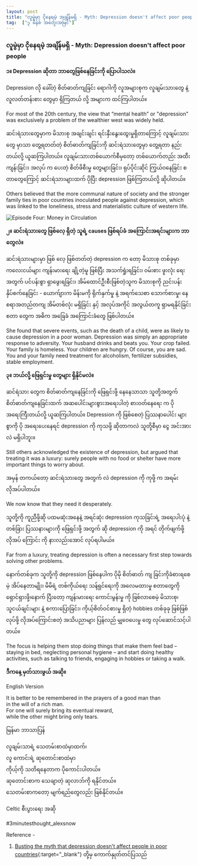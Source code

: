 ```yaml
---
layout: post
title: "လူမွဲမှာ ငိုနေရမဲ့ အချိန်မရှိ - Myth: Depression doesn't affect poor people"
tag:  ["၃ မိနစ် အတွေးအမြင်"]
---
```


### လူမွဲမှာ ငိုနေရမဲ့ အချိန်မရှိ - Myth: Depression doesn't affect poor people

**၁။ Depression ဆိုတာ ဘာတွေဖြစ်နေခြင်းကို ပြောပါသလဲ။**

Depression လို ခေါ်တဲ့ စိတ်ဓာတ်ကျခြင်း ရောဂါကို လူအများစုက လူချမ်းသားတွေ နဲ့ လူလတ်တန်းစား တွေမှာ ရှိကြတယ် လို့ အများက ထင်ကြပါတယ်။

For most of the 20th century, the view that “mental health” or "depression" was exclusively a problem of the wealthier west was widely held.

ဆင်းရဲသားတွေမှာက မိသားစု အချင်းချင်း ရင်းနှီးနွေးထွေးမှုရှိတာကြောင့် လူချမ်းသားတွေ မှာသာ တွေ့ရတတ်တဲ့ စိတ်ဓာတ်ကျခြင်းကို ဆင်းရဲသားတွေမှာ တွေ့ရတာ နည်းတယ်လို့ ယူဆကြပါတယ်။ လူချမ်းသားတစ်ယောက်စီမှတော့ တစ်ယောက်တည်း အထီးကျန်းခြင်း၊ အလုပ် က ပေးတဲ့ စိတ်ဖိစီးမှု တွေများခြင်း၊ ရုပ်ပိုင်းဆိုင် ကြွယ်ဝနေခြင်း စတာတွေကြောင့် ဆင်းရဲသားများထက် ပိုပြီး depression ဖြစ်ကြတယ်လို့ ဆိုပါတယ်။

Others believed that the more communal nature of society and the stronger family ties in poor countries inoculated people against depression, which was linked to the loneliness, stress and materialistic culture of western life.

<!-- more -->
<img src="http://drive.google.com/uc?export=view&id=12f5e0aym4MH66n9zIXZCn-UKUFmhIa6v" alt="Episode Four: Money in Circulation">

**၂။ ဆင်းရဲသားတွေ ဖြစ်လေ့ ရှိတဲ့ သူရဲ့ causes ဖြစ်ရပ်ခံ အကြောင်းအရင်းများက ဘာတွေလဲ။**

ဆင်းရဲသားများမှာ ဖြစ် လေ့ ဖြစ်တတ်တဲ့ depression က တော့ မိသားစု တစ်ခုမှာ ကလေးငယ်များ ကျန်းမားရေး ချို့တဲ့မူ ဖြစ်ပြီး အသက်ရှုံးရခြင်း၊ ဝမ်းစား ဖူးလုံး ရေး အတွက် ပင်ပန်းစွာ ရှာဖွေးရခြင်း၊ အိမ်ထောင်ဦးစီးဖြစ်တဲ့သူက မိသားစုကို ညင်းပန်းနှိပ်စက်နေခြင်း - ယောက်ျားက မိန်းမကို ရိုက်နှက်မှု နဲ့ အရက်သေစာ သောက်စားမှု၊ နေစရာအတည်တကျ အိမ်တစ်လုံး မရှိခြင်း နှင့် အလုပ်အကိုင် အလွယ်တကူ ရှာမရနိုင်ခြင်း စတာ တွေက အဓိက အခြေခံ အကြောင်းခံတွေ ဖြစ်ပါတယ်။

She found that severe events, such as the death of a child, were as likely to cause depression in a poor woman.
Depression was simply an appropriate response to adversity. Your husband drinks and beats you. Your crop failed. Your family is homeless. Your children are hungry. Of course, you are sad. You and your family need treatment for alcoholism, fertilizer subsidies, stable employment.

**၃။ ဘယ်လို့ ဖြေရှင်းမှု တွေများ ရှိနိုင်မလဲ။**

ဆင်ရဲသား တွေက စိတ်ဓာတ်ကျနေခြင်းကို ဖြေရှင်းဖို့ နေနေသာသာ သူတို့အတွက် စိတ်ဓာတ်ကျနေခြင်းထက် အဆပေါင်းများစွားအရေးပါတဲ့ စားဝတ်နေရေး က ပိုအရေးကြီးတယ်လို့ ယူဆကြပါတယ်။ Depression ကို ဖြစ်စေတဲ့ ပြဿနာပေါင်း များစွာကို ပို အရေးပေးနေရင် depression ကို ကုသဖို့ ဆိုတာကလဲ သူတို့စီမှာ ငွေ အင်းအားလဲ မရှိပါဘူး။

Still others acknowledged the existence of depression, but argued that treating it was a luxury: surely people with no food or shelter have more important things to worry about.

အမှန် တကယ်တော့ ဆင်းရဲသားတွေ အတွက် လဲ depression ကို ကုဖို့ က အရမ်း လိုအပ်ပါတယ်။

We now know that they need it desperately.

သူတို့ကို ကူညီဖို့ဆို ပထမဆုံးအနေနဲ့ အရင်ဆုံး depression ကုသခြင်းရဲ့ အရေးပါးပုံ နဲ့ တစ်ခြား ပြဿနားများကို ဖြေရှင်းဖို့ အတွက် ဆို depression ကို အရင် တိုက်ဖျက်ဖို့ လိုအပ် ကြောင်း ကို နားလည်းအောင် လုပ်ရပါမယ်။

Far from a luxury, treating depression is often a necessary first step towards solving other problems.

နောက်တစ်ခုက သူတို့ကို depression ဖြစ်နေပါက ပိုမို စိတ်ဓာတ် ကျ ခြင်းကိုခံစားရစေမဲ့ အိပ်နေတာမျိုး၊ မိမိရဲ့ တစ်ကိုယ်ရေး သန့်ရှင်ရေးကို အလေမထားမှု စတာတွေကို ရှောင်ရှားဖို့၊နောက် ပြီးတော့ ကျန်းမားရေး ကောင်းမွန်းမှု ကို ဖြစ်လာစေမဲ့ မိသားစု၊ သူငယ်ချင်းများ နဲ့ စကားပြောခြင်း၊ ကိုယ့်စိတ်ဝင်စားမှု ရှိတဲ့ hobbies တစ်ခုခု ဖြစ်ဖြစ် လုပ်ဖို့ လိုအပ်ကြောင်းစတဲ့ အသိပညာများ ပြန်လည် မျှဝေပေးမှု တွေ လုပ်ဆောင်သင့်ပါတယ်။

The focus is helping them stop doing things that make them feel bad – staying in bed, neglecting personal hygiene – and start doing healthy activities, such as talking to friends, engaging in hobbies or taking a walk.

**ဒီကနေ့ မှတ်သားဖွယ် အဆို။**

English Version

It is better to be remembered in the prayers of a good man than<br />
in the will of a rich man.<br />
For one will surely bring its eventual reward, <br />
while the other might bring only tears.<br />

မြန်မာ ဘာသာပြန်

လူချမ်းသာရဲ့ သေတမ်းစာထဲမှာထက်၊<br />
လူ ကောင်းရဲ့ ဆုတောင်းစာထဲမှာ<br />
ကိုယ့်ကို သတိရနေတာက ပိုကောင်းပါတယ်။<br />
ဆုတောင်းစာက သေချာတဲ့ ဆုလာဘ်ကို ရနိုင်တယ်။<br />
သေတမ်းစာကတော့ မျက်ရည်တွေလည်း ဖြစ်နိုင်တယ်။<br />

Celtic စီးပွားရေး အဆို

#3minutesthought_alexsnow

Reference -
1. [Busting the myth that depression doesn't affect people in poor countries](https://www.theguardian.com/society/2019/apr/30/busting-the-myth-that-depression-doesnt-affect-people-in-poor-countries){:target="_blank"}
တို့မှ ကောက်နှုတ်တင်ပြသည်
